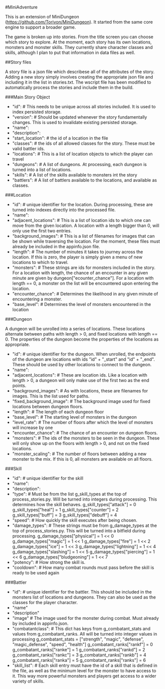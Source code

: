 #MiniAdventure

This is an extension of MiniDungeon (https://github.com/Torivon/MiniDungeon). It started from the same core engine to support a broader game. 

The game is broken up into stories. From the title screen you can choose which story to explore. At the moment, each story has its own locations, monsters and monster skills. They currently share character classes and skills, although I plan to put that information in data files as well.


##Story files

A story file is a json file which describese all of the attributes of the story. Adding a new story simply involves creating the appropriate json file and including it in the list in stories.txt. The wscript file has been modified to automatically process the stories and include them in the build.

###Main Story Object

* "id": <integer> # This needs to be unique across all stories included. It is used to index persisted storage.
* "version": <integer> # Should be updated whenever the story fundamentally changes. This is used to invalidate existing persisted storage.
* "name": <string>
* "description": <string>
* "start_location": <string> # the id of a location in the file
* "classes": <list> <string> # the ids of all allowed classes for the story. These must be valid battler ids.
* "locations": <list> <location> # This is a list of location objects to which the player can travel
* "dungeons": <list> <dungeon> # A list of dungeons. At processing, each dungeon is turned into a list of locations.
* "skills": <list> <skill> # A list of the skills available to monsters int the story
* "battlers": <list> <battler> # A list of battlers available to the locations, and available as classes.

###Location

* "id": <string> # unique identifier for the location. During processing, these are turned into indexes directly into the processed file.
* "name": <string>
* "adjacent_locations": <list> <string> # This is a list of location ids to which one can move from the given location. A location with a length bigger than 0, will only use the first two entries.
* "background_images": <list> <string> # This is a list of filenames for images that can be shown while traversing the location. For the moment, these files must already be included in the appinfo.json file.
* "length": <integer> # The number of minutes it takes to journey across the location. If this is zero, the player is simply given a menu of new locations to which to travel.
* "monsters": <list> <string> # These strings are ids for monsters included in the story. For a location with length, the chance of an encounter in any given minute are given by dungeon["ecounter_chance"]. For a location with length == 0, a monster on the list will be encountered upon entering the location.
* "encounter_chance": <integer> # Determines the likelihood in any given minute of encountering a monster.
* "base_level": <integer> # Determines the level of monsters encountered in the location

###Dungeon

A dungeon will be unrolled into a series of locations. These locations alternate between paths with length > 0, and fixed locations with length == 0. The properties of the dungeon become the properties of the locations as appropriate.

* "id": <string> # unique identifier for the dungeon. When unrolled, the endpoints of the dungeon are locations with ids "id" + "_start" and "id" + "_end". These should be used by other locations to connect to the dungeon.
* "name": <string>
* "adjacent_locations": <list> <string> # These are location ids. Like a location with length > 0, a dungeon will only make use of the first two as the end points.
* "background_images": <list> <string> # As with locations, these are filenames for images. This is the list used for paths.
* "fixed_background_image": <list> <string> # The background image used for fixed locations between dungeon floors.
* "length": <integer> # The length of each dungeon floor
* "base_level": <integer> # The starting level of monsters in the dungeon
* "level_rate": <integer> # The number of floors after which the level of monsters will increase by one
* "encounter_chance": <integer> # The chance of an encounter on dungeon floors.
* "monsters": <list> <string> # The ids of the monsters to be seen in the dungeon. These will only show up on the floors with length > 0, and not on the fixed locations.
* "monster_scaling": <integer> # The number of floors between adding a new monster to the mix. If this is 0, all monsters are available on all floors.

###Skill

* "id": <string> # unique identifier for the skill
* "name": <string>
* "description": <string>
* "type": <string> # Must be from the list g_skill_types at the top of process_stories.py. Will be turned into integers during processing. This determines how the skill behaves.
    g_skill_types["attack"] = 0
    g_skill_types["heal"] = 1
    g_skill_types["counter"] = 2
    g_skill_types["buff"] = 3
    g_skill_types["debuff"] = 4
* "speed": <integer> # How quickly the skill executes after being chosen.
* "damage_types": <list> <string> # These strings must be from g_damage_types at the top of process_stories.py. This will be turned into a bitfield during processing.
    g_damage_types["physical"] = 1 << 0
    g_damage_types["magic"] = 1 << 1
    g_damage_types["fire"] = 1 << 2
    g_damage_types["ice"] = 1 << 3
    g_damage_types["lightning"] = 1 << 4
    g_damage_types["slashing"] = 1 << 5
    g_damage_types["piercing"] = 1 << 6
    g_damage_types["bludgeoning"] = 1 << 7
* "potency": <integer> # How strong the skill is.
* "cooldown": <integer> # How many combat rounds must pass before the skill is ready to be used again

###Battler

* "id": <string> # unique identifier for the battler. This should be included in the monsters list of locations and dungeons. They can also be used as the classes for the player character.
* "name" <string>
* "description" <string>
* "image" <string> # The image used for the monster during combat. Must already by included in appinfo.json.
* "combatantclass": <dict> # This dict has keys from g_combatant_stats and values from g_combatant_ranks. All will be turned into integer values in processing
    g_combatant_stats = ["strength", "magic", "defense", "magic_defense", "speed", "health"]
    g_combatant_ranks["rankf"] = 0
    g_combatant_ranks["ranke"] = 1
    g_combatant_ranks["rankd"] = 2
    g_combatant_ranks["rankc"] = 3
    g_combatant_ranks["rankb"] = 4
    g_combatant_ranks["ranka"] = 5
    g_combatant_ranks["ranks"] = 6
* "skill_list": <list> <skillentry> # Each skill entry must have the id of a skill that is defined in the file, as well as the minimum level for the monster to have access to it. This way more powerful monsters and players get access to a wider variety of skills.
